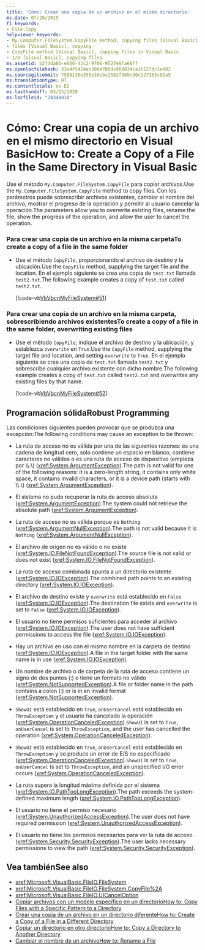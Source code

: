 ```yaml
---
title: 'Cómo: Crear una copia de un archivo en el mismo directorio'
ms.date: 07/20/2015
f1_keywords:
- File.Copy
helpviewer_keywords:
- My.Computer.FileSystem.CopyFile method, copying files [Visual Basic]
- files [Visual Basic], copying
- CopyFile method [Visual Basic], copying files in Visual Basic
- I/O [Visual Basic], copying files
ms.assetid: b2fdda86-e666-42c2-9706-9527e9fa68ff
ms.openlocfilehash: 33a4f5424ac50de7b5dc988034ca15127dc1ed02
ms.sourcegitcommit: 7588136e355e10cbc2582f389c90c127363c02a5
ms.translationtype: HT
ms.contentlocale: es-ES
ms.lasthandoff: 03/15/2020
ms.locfileid: "74348818"
---
```

# <a name="how-to-create-a-copy-of-a-file-in-the-same-directory-in-visual-basic"></a><span data-ttu-id="0d708-102">Cómo: Crear una copia de un archivo en el mismo directorio en Visual Basic</span><span class="sxs-lookup"><span data-stu-id="0d708-102">How to: Create a Copy of a File in the Same Directory in Visual Basic</span></span>

<span data-ttu-id="0d708-103">Use el método `My.Computer.FileSystem.CopyFile` para copiar archivos.</span><span class="sxs-lookup"><span data-stu-id="0d708-103">Use the `My.Computer.FileSystem.CopyFile` method to copy files.</span></span> <span data-ttu-id="0d708-104">Con los parámetros puede sobrescribir archivos existentes, cambiar el nombre del archivo, mostrar el progreso de la operación y permitir al usuario cancelar la operación.</span><span class="sxs-lookup"><span data-stu-id="0d708-104">The parameters allow you to overwrite existing files, rename the file, show the progress of the operation, and allow the user to cancel the operation.</span></span>  
  
### <a name="to-create-a-copy-of-a-file-in-the-same-folder"></a><span data-ttu-id="0d708-105">Para crear una copia de un archivo en la misma carpeta</span><span class="sxs-lookup"><span data-stu-id="0d708-105">To create a copy of a file in the same folder</span></span>  
  
- <span data-ttu-id="0d708-106">Use el método `CopyFile`, proporcionando el archivo de destino y la ubicación.</span><span class="sxs-lookup"><span data-stu-id="0d708-106">Use the `CopyFile` method, supplying the target file and the location.</span></span> <span data-ttu-id="0d708-107">En el ejemplo siguiente se crea una copia de `test.txt` llamada `test2.txt`.</span><span class="sxs-lookup"><span data-stu-id="0d708-107">The following example creates a copy of `test.txt` called `test2.txt`.</span></span>  
  
     [!code-vb[VbVbcnMyFileSystem#51](~/samples/snippets/visualbasic/VS_Snippets_VBCSharp/VbVbcnMyFileSystem/VB/Class1.vb#51)]  
  
### <a name="to-create-a-copy-of-a-file-in-the-same-folder-overwriting-existing-files"></a><span data-ttu-id="0d708-108">Para crear una copia de un archivo en la misma carpeta, sobrescribiendo archivos existentes</span><span class="sxs-lookup"><span data-stu-id="0d708-108">To create a copy of a file in the same folder, overwriting existing files</span></span>  
  
- <span data-ttu-id="0d708-109">Use el método `CopyFile`; indique el archivo de destino y la ubicación, y establezca `overwrite` en `True`.</span><span class="sxs-lookup"><span data-stu-id="0d708-109">Use the `CopyFile` method, supplying the target file and location, and setting `overwrite` to `True`.</span></span> <span data-ttu-id="0d708-110">En el ejemplo siguiente se crea una copia de `test.txt` llamada `test2.txt` y sobrescribe cualquier archivo existente con dicho nombre.</span><span class="sxs-lookup"><span data-stu-id="0d708-110">The following example creates a copy of `test.txt` called `test2.txt` and overwrites any existing files by that name.</span></span>  
  
     [!code-vb[VbVbcnMyFileSystem#52](~/samples/snippets/visualbasic/VS_Snippets_VBCSharp/VbVbcnMyFileSystem/VB/Class1.vb#52)]  
  
## <a name="robust-programming"></a><span data-ttu-id="0d708-111">Programación sólida</span><span class="sxs-lookup"><span data-stu-id="0d708-111">Robust Programming</span></span>  

 <span data-ttu-id="0d708-112">Las condiciones siguientes pueden provocar que se produzca una excepción:</span><span class="sxs-lookup"><span data-stu-id="0d708-112">The following conditions may cause an exception to be thrown:</span></span>  
  
- <span data-ttu-id="0d708-113">La ruta de acceso no es válida por una de las siguientes razones: es una cadena de longitud cero, solo contiene un espacio en blanco, contiene caracteres no válidos o es una ruta de acceso de dispositivo (empieza por \\\\.\\) (<xref:System.ArgumentException>).</span><span class="sxs-lookup"><span data-stu-id="0d708-113">The path is not valid for one of the following reasons: it is a zero-length string, it contains only white space, it contains invalid characters, or it is a device path (starts with \\\\.\\) (<xref:System.ArgumentException>).</span></span>  
  
- <span data-ttu-id="0d708-114">El sistema no pudo recuperar la ruta de acceso absoluta (<xref:System.ArgumentException>).</span><span class="sxs-lookup"><span data-stu-id="0d708-114">The system could not retrieve the absolute path (<xref:System.ArgumentException>).</span></span>  
  
- <span data-ttu-id="0d708-115">La ruta de acceso no es válida porque es `Nothing` (<xref:System.ArgumentNullException>).</span><span class="sxs-lookup"><span data-stu-id="0d708-115">The path is not valid because it is `Nothing` (<xref:System.ArgumentNullException>).</span></span>  
  
- <span data-ttu-id="0d708-116">El archivo de origen no es válido o no existe (<xref:System.IO.FileNotFoundException>).</span><span class="sxs-lookup"><span data-stu-id="0d708-116">The source file is not valid or does not exist (<xref:System.IO.FileNotFoundException>).</span></span>  
  
- <span data-ttu-id="0d708-117">La ruta de acceso combinada apunta a un directorio existente (<xref:System.IO.IOException>).</span><span class="sxs-lookup"><span data-stu-id="0d708-117">The combined path points to an existing directory (<xref:System.IO.IOException>).</span></span>  
  
- <span data-ttu-id="0d708-118">El archivo de destino existe y `overwrite` está establecido en `False` (<xref:System.IO.IOException>).</span><span class="sxs-lookup"><span data-stu-id="0d708-118">The destination file exists and `overwrite` is set to `False` (<xref:System.IO.IOException>).</span></span>  
  
- <span data-ttu-id="0d708-119">El usuario no tiene permisos suficientes para acceder al archivo (<xref:System.IO.IOException>).</span><span class="sxs-lookup"><span data-stu-id="0d708-119">The user does not have sufficient permissions to access the file (<xref:System.IO.IOException>).</span></span>  
  
- <span data-ttu-id="0d708-120">Hay un archivo en uso con el mismo nombre en la carpeta de destino (<xref:System.IO.IOException>).</span><span class="sxs-lookup"><span data-stu-id="0d708-120">A file in the target folder with the same name is in use (<xref:System.IO.IOException>).</span></span>  
  
- <span data-ttu-id="0d708-121">Un nombre de archivo o de carpeta de la ruta de acceso contiene un signo de dos puntos (:) o tiene un formato no válido (<xref:System.NotSupportedException>).</span><span class="sxs-lookup"><span data-stu-id="0d708-121">A file or folder name in the path contains a colon (:) or is in an invalid format (<xref:System.NotSupportedException>).</span></span>  
  
- <span data-ttu-id="0d708-122">`ShowUI` está establecido en `True`, `onUserCancel` está establecido en `ThrowException` y el usuario ha cancelado la operación (<xref:System.OperationCanceledException>).</span><span class="sxs-lookup"><span data-stu-id="0d708-122">`ShowUI` is set to `True`, `onUserCancel` is set to `ThrowException`, and the user has cancelled the operation (<xref:System.OperationCanceledException>).</span></span>  
  
- <span data-ttu-id="0d708-123">`ShowUI` está establecido en `True`, `onUserCancel` está establecido en `ThrowException` y se produce un error de E/S no especificado (<xref:System.OperationCanceledException>).</span><span class="sxs-lookup"><span data-stu-id="0d708-123">`ShowUI` is set to `True`, `onUserCancel` is set to `ThrowException`, and an unspecified I/O error occurs (<xref:System.OperationCanceledException>).</span></span>  
  
- <span data-ttu-id="0d708-124">La ruta supera la longitud máxima definida por el sistema (<xref:System.IO.PathTooLongException>).</span><span class="sxs-lookup"><span data-stu-id="0d708-124">The path exceeds the system-defined maximum length (<xref:System.IO.PathTooLongException>).</span></span>  
  
- <span data-ttu-id="0d708-125">El usuario no tiene el permiso necesario (<xref:System.UnauthorizedAccessException>).</span><span class="sxs-lookup"><span data-stu-id="0d708-125">The user does not have required permission (<xref:System.UnauthorizedAccessException>).</span></span>  
  
- <span data-ttu-id="0d708-126">El usuario no tiene los permisos necesarios para ver la ruta de acceso (<xref:System.Security.SecurityException>).</span><span class="sxs-lookup"><span data-stu-id="0d708-126">The user lacks necessary permissions to view the path (<xref:System.Security.SecurityException>).</span></span>  
  
## <a name="see-also"></a><span data-ttu-id="0d708-127">Vea también</span><span class="sxs-lookup"><span data-stu-id="0d708-127">See also</span></span>

- <xref:Microsoft.VisualBasic.FileIO.FileSystem>
- <xref:Microsoft.VisualBasic.FileIO.FileSystem.CopyFile%2A>
- <xref:Microsoft.VisualBasic.FileIO.UICancelOption>
- [<span data-ttu-id="0d708-128">Copiar archivos con un modelo específico en un directorio</span><span class="sxs-lookup"><span data-stu-id="0d708-128">How to: Copy Files with a Specific Pattern to a Directory</span></span>](../../../../visual-basic/developing-apps/programming/drives-directories-files/how-to-copy-files-with-a-specific-pattern-to-a-directory.md)
- [<span data-ttu-id="0d708-129">Crear una copia de un archivo en un directorio diferente</span><span class="sxs-lookup"><span data-stu-id="0d708-129">How to: Create a Copy of a File in a Different Directory</span></span>](../../../../visual-basic/developing-apps/programming/drives-directories-files/how-to-create-a-copy-of-a-file-in-a-different-directory.md)
- [<span data-ttu-id="0d708-130">Copiar un directorio en otro directorio</span><span class="sxs-lookup"><span data-stu-id="0d708-130">How to: Copy a Directory to Another Directory</span></span>](../../../../visual-basic/developing-apps/programming/drives-directories-files/how-to-copy-a-directory-to-another-directory.md)
- [<span data-ttu-id="0d708-131">Cambiar el nombre de un archivo</span><span class="sxs-lookup"><span data-stu-id="0d708-131">How to: Rename a File</span></span>](../../../../visual-basic/developing-apps/programming/drives-directories-files/how-to-rename-a-file.md)

